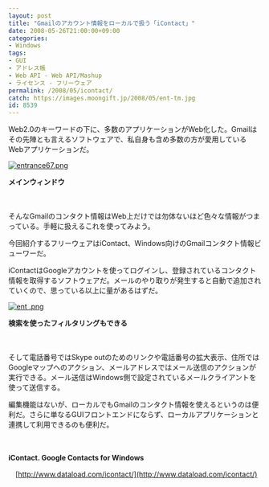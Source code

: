 ```yaml
---
layout: post
title: "Gmailのアカウント情報をローカルで扱う「iContact」"
date: 2008-05-26T21:00:00+09:00
categories:
- Windows
tags: 
- GUI
- アドレス帳
- Web API - Web API/Mashup
- ライセンス - フリーウェア
permalink: /2008/05/icontact/
catch: https://images.moongift.jp/2008/05/ent-tm.jpg
id: 8539
---
```

Web2.0のキーワードの下に、多数のアプリケーションがWeb化した。Gmailはその先陣とも言えるソフトウェアで、私自身も含め多数の方が愛用しているWebアプリケーションだ。

  

[![entrance67.png](https://images.moongift.jp/2008/05/entrance67-tm.jpg)](https://images.moongift.jp/2008/05/entrance67.jpg)  
  
**メインウィンドウ**

  

　

  

そんなGmailのコンタクト情報はWeb上だけでは勿体ないほど色々な情報がつまっている。手軽に扱えるこれを使ってみよう。

  

今回紹介するフリーウェアはiContact、Windows向けのGmailコンタクト情報ビューワーだ。

  
  
<!--more-->  

iContactはGoogleアカウントを使ってログインし、登録されているコンタクト情報を取得するソフトウェアだ。メールのやり取りが発生すると自動で追加されていくので、思っている以上に量があるはずだ。

  

[![ent .png](https://images.moongift.jp/2008/05/ent-tm.jpg)](https://images.moongift.jp/2008/05/ent-.jpg)  
  
**検索を使ったフィルタリングもできる**

  

　

  

そして電話番号ではSkype outのためのリンクや電話番号の拡大表示、住所ではGoogleマップへのアクション、メールアドレスではメール送信のアクションが実行できる。メール送信はWindows側で設定されているメールクライアントを使って送信する。

  

編集機能はないが、ローカルでもGmailのコンタクト情報を使えるというのは便利だ。さらに単なるGUIフロントエンドにならず、ローカルアプリケーションと連携して利用できるのも便利だ。

  

　

  

**iContact. Google Contacts for Windows**  
  
　[http://www.dataload.com/icontact/](http://www.dataload.com/icontact/)

  

